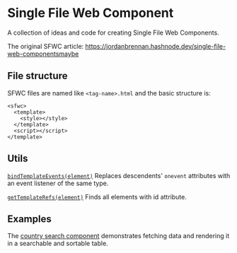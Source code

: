 # Single File Web Component
A collection of ideas and code for creating Single File Web Components.

The original SFWC article: https://jordanbrennan.hashnode.dev/single-file-web-componentsmaybe

## File structure
SFWC files are named like `<tag-name>.html` and the basic structure is:
```
<sfwc>
  <template>
    <style></style>
  </template>
  <script></script>
</template>
```

## Utils
[`bindTemplateEvents(element)`](./bind-template-events.js) Replaces descendents' `onevent` attributes with an event listener of the same type. 

[`getTemplateRefs(element)`](./get-template-refs.js) Finds all elements with id attribute.

## Examples
The [country search component](./x-countries.html) demonstrates fetching data and rendering it in a searchable and sortable table.

